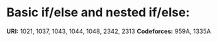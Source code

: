 # Basic if/else and nested if/else:

**URI:** 1021, 1037, 1043, 1044, 1048, 2342, 2313
**Codeforces:** 959A, 1335A
